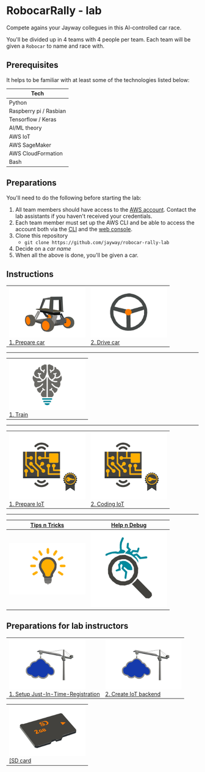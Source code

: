 # RobocarRally - lab

Compete agains your Jayway collegues in this AI-controlled car race.

You'll be divided up in 4 teams with 4 people per team. Each team will be given a `Robocar` to name and race with.

## Prerequisites

It helps to be familiar with at least some of the technologies listed below:

| Tech      |
| --------- | 
| Python |
| Raspberry pi / Rasbian |
| Tensorflow / Keras |
| AI/ML theory |
| AWS IoT |
| AWS SageMaker |
| AWS CloudFormation |
| Bash |

## Preparations

You'll need to do the following before starting the lab:

1. All team members should have access to the [AWS account](https://648414911232.signin.aws.amazon.com/console). Contact the lab assistants if you haven't received your credentials.
1. Each team member must set up the AWS CLI and be able to access the account both via the [CLI](https://aws.amazon.com/cli) and the [web console](https://648414911232.signin.aws.amazon.com/console).
1. Clone this repository
   - `git clone https://github.com/jayway/robocar-rally-lab`
1. Decide on a *car name*
1. When all the above is done, you'll be given a car.

## Instructions

<table>
  <tr>
    <td>
      <img src="docs/donkey-car.jpg" width="200">
      <figcaption>
        <a href="/docs/PREPARE-CAR.md">1. Prepare car</a>
      </figcaption>
    </td>
    <td>
      <img src="docs/steering-wheel.jpg" width="200">
      <figcaption>
        <a href="/docs/DRIVE-CAR.md">2. Drive car</a>
      </figcaption>
    </td> 
  </tr>
</table>

---

<table>
  <tr>
    <td>
      <img src="docs/ai.jpg" width="200">
      <figcaption>
        <a href="/docs/AI.md">1. Train</a>
      </figcaption>
    </td>
  </tr>
</table>

---

<table>
  <tr>
    <td>
      <img src="docs/prepare-iot-thing.jpg" width="200">
      <figcaption>
        <a href="/docs/PREPARE-IOT.md">1. Prepare IoT</a>
      </figcaption>
    </td>
    <td>
      <img src="docs/prepare-iot-thing.jpg" width="200">
      <figcaption>
        <a href="/docs/CODING-IOT.md">2. Coding IoT</a>
      </figcaption>
    </td>
  </tr>
</table>

---

| [Tips n Tricks](docs/TIPS-N-TRICKS.md)          | [Help n Debug](docs/HELP.md) |
|     :---:                                       | :---: |
| [<img src="docs/tips-n-tricks.jpg" width="200">](docs/TIPS-N-TRICKS.md)  | [<img src="docs/debug.jpg" width="200">](docs/HELP.md) |

## Preparations for lab instructors

<table>
  <tr>
    <td>
      <img src="docs/setup-iot.jpg" width="200">
      <figcaption>
        <a href="/docs/CREATE-JITR.md">1. Setup Just-In-Time-Registration</a>
      </figcaption>
    </td>
    <td>
      <img src="docs/setup-iot.jpg" width="200">
      <figcaption>
        <a href="/docs/CREATE-IOT-ENV.md">2. Create IoT backend</a>
      </figcaption>
    </td>
  </tr>
</table>

<table>
  <tr>
    <td>
      <img src="docs/sdcard.jpg" width="200">
      <figcaption>
        <a href="/sdcard/README.md">[SD card</a>
      </figcaption>
    </td>
  </tr>
</table>